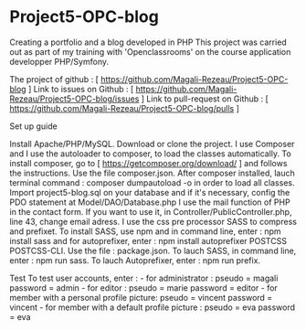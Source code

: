 # Project5-OPC-blog
Creating a portfolio and a blog developed in PHP
This project was carried out as part of my training with 'Openclassrooms' on the course application developper PHP/Symfony.

The project of github : [ https://github.com/Magali-Rezeau/Project5-OPC-blog ]
Link to issues on Github : [ https://github.com/Magali-Rezeau/Project5-OPC-blog/issues ]
Link to pull-request on Github : [ https://github.com/Magali-Rezeau/Project5-OPC-blog/pulls ]

Set up guide

Install Apache/PHP/MySQL.
Download or clone the project.
I use Composer and I use the autoloader to composer, to load the classes automatically.
To install composer, go to [ https://getcomposer.org/download/ ] and follows the instructions. Use the file composer.json. After composer installed, lauch terminal command : composer dumpautoload -o in order to load all classes.
Import project5-blog.sql on your database and if it's necessary, config the PDO statement at Model/DAO/Database.php
I use the mail function of PHP in the contact form. If you want to use it, in Controller/PublicController.php, line 43, change email adress.
I use the css pre processor SASS to compress and prefixet. To install SASS, use npm and in command line, enter : npm install sass and for autoprefixer, enter : npm install autoprefixer POSTCSS POSTCSS-CLI. Use the file : package.json. To lauch SASS, in command line, enter : npm run sass. To lauch Autoprefixer, enter : npm run prefix.

Test 
To test user accounts, enter :
    - for administrator : pseudo = magali password = admin
    - for editor : pseudo = marie password = editor
    - for member with a personal profile picture: pseudo = vincent password = vincent
    - for member with a default profile picture : pseudo = eva password = eva
